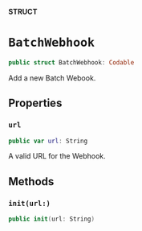 **STRUCT**

# `BatchWebhook`

```swift
public struct BatchWebhook: Codable
```

Add a new Batch Webook.

## Properties
### `url`

```swift
public var url: String
```

A valid URL for the Webhook.

## Methods
### `init(url:)`

```swift
public init(url: String)
```
